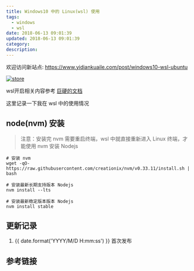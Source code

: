 ```yaml
---
title: Windows10 中的 Linux(wsl) 使用
tags:
  - windows
  - wsl
date: 2018-06-13 09:01:39
updated: 2018-06-13 09:01:39
category:
description:
---
```


欢迎访问新站点: <https://www.yidiankuaile.com/post/windows10-wsl-ubuntu>

[![store](https://static.lidong.me/upload/images/keqvjWA_P.png)](https://static.lidong.me/upload/images/keqvjWA_P.png)

wsl开启相关内容参考 [巨硬的文档](https://docs.microsoft.com/zh-cn/windows/wsl/install-win10)

这里记录一下我在 wsl 中的使用情况

<!-- more -->

## node(nvm) 安装

> 注意：安装完 nvm 需要重启终端，wsl 中就直接重新进入 Linux 终端，才能使用 nvm 安装 Nodejs

```
# 安装 nvm
wget -qO- https://raw.githubusercontent.com/creationix/nvm/v0.33.11/install.sh | bash

# 安装最新长期支持版本 Nodejs
nvm install --lts

# 安装最新稳定版本版本 Nodejs
nvm install stable
```

## 更新记录

1. {{ date.format('YYYY/M/D H:mm:ss') }} 首次发布

## 参考链接
